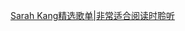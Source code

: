 [Sarah Kang精选歌单|非常适合阅读时聆听](https://www.bilibili.com/video/BV1Hm41197hL?vd_source=223b9933d30ed8f2e2a8f04a51eb5f8a)